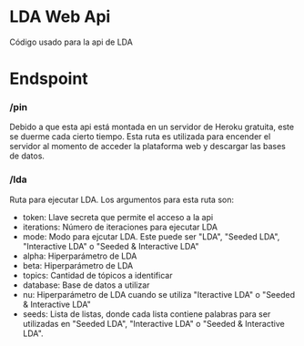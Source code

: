 # LDA Web Api

Código usado para la api de LDA

# Endspoint

### /pin

Debido a que esta api está montada en un servidor de Heroku gratuita, este se duerme cada cierto tiempo. Esta ruta es utilizada para encender el servidor al momento de acceder la plataforma web y descargar las bases de datos.

### /lda

Ruta para ejecutar LDA. Los argumentos para esta ruta son:

* token: Llave secreta que permite el acceso a la api
* iterations: Número de iteraciones para ejecutar LDA
* mode: Modo para ejcutar LDA. Este puede ser "LDA", "Seeded LDA", "Interactive LDA" o "Seeded & Interactive LDA"
* alpha: Hiperparámetro de LDA
* beta: Hiperparámetro de LDA
* topics: Cantidad de tópicos a identificar
* database: Base de datos a utilizar
* nu: Hiperparámetro de LDA cuando se utiliza "Iteractive LDA" o "Seeded & Interactive LDA"
* seeds: Lista de listas, donde cada lista contiene palabras para ser utilizadas en "Seeded LDA", "Interactive LDA" o "Seeded & Interactive LDA".

